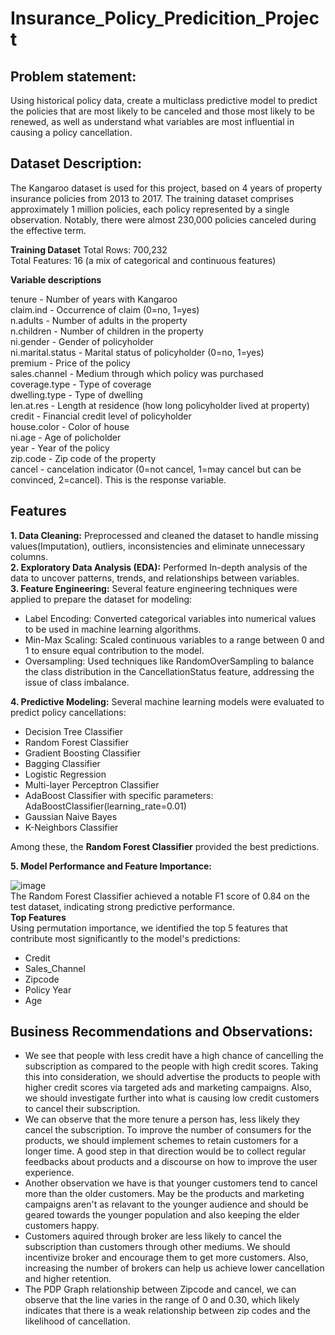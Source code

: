 # Insurance_Policy_Predicition_Project

## Problem statement:
Using historical policy data, create a multiclass predictive model to predict the policies that are most likely to be canceled and those most likely to be renewed, as well as understand what variables are most influential in causing a policy cancellation.

## Dataset Description:
The Kangaroo dataset is used for this project, based on 4 years of property insurance policies from 2013 to 2017. The training dataset comprises approximately 1 million policies, each policy represented by a single observation. Notably, there were almost 230,000 policies canceled during the effective term.

**Training Dataset**
Total Rows: 700,232  
Total Features: 16 (a mix of categorical and continuous features)

**Variable descriptions**  

tenure - Number of years with Kangaroo  
claim.ind - Occurrence of claim (0=no, 1=yes)  
n.adults - Number of adults in the property  
n.children - Number of children in the property  
ni.gender - Gender of policyholder  
ni.marital.status - Marital status of policyholder (0=no, 1=yes)  
premium - Price of the policy  
sales.channel - Medium through which policy was purchased  
coverage.type - Type of coverage  
dwelling.type - Type of dwelling  
len.at.res - Length at residence (how long policyholder lived at property)  
credit - Financial credit level of policyholder  
house.color - Color of house  
ni.age - Age of policholder  
year - Year of the policy  
zip.code - Zip code of the property  
cancel - cancelation indicator (0=not cancel, 1=may cancel but can be convinced, 2=cancel). This is the response variable.   

## Features  
**1. Data Cleaning:** Preprocessed and cleaned the dataset to handle missing values(Imputation), outliers, inconsistencies and eliminate unnecessary columns.  
**2. Exploratory Data Analysis (EDA):** Performed In-depth analysis of the data to uncover patterns, trends, and relationships between variables.  
**3. Feature Engineering:** Several feature engineering techniques were applied to prepare the dataset for modeling:  
   * Label Encoding: Converted categorical variables into numerical values to be used in machine learning algorithms.  
   * Min-Max Scaling: Scaled continuous variables to a range between 0 and 1 to ensure equal contribution to the model.  
   * Oversampling: Used techniques like RandomOverSampling to balance the class distribution in the CancellationStatus feature, addressing the issue of class imbalance.

**4. Predictive Modeling:** Several machine learning models were evaluated to predict policy cancellations:
   * Decision Tree Classifier  
   * Random Forest Classifier  
   * Gradient Boosting Classifier  
   * Bagging Classifier  
   * Logistic Regression  
   * Multi-layer Perceptron Classifier  
   * AdaBoost Classifier with specific parameters: AdaBoostClassifier(learning_rate=0.01)  
   * Gaussian Naive Bayes  
   * K-Neighbors Classifier  

Among these, the **Random Forest Classifier** provided the best predictions.  

**5. Model Performance and Feature Importance:**

![image](https://github.com/sowmya-pallempati/Insurance_Policy_Predicition_Project/assets/112984551/fe9eb69b-f2ce-48ba-b82b-79f6a6f5ee2f)    
The Random Forest Classifier achieved a notable F1 score of 0.84 on the test dataset, indicating strong predictive performance.  
   **Top Features**  
   Using permutation importance, we identified the top 5 features that contribute most significantly to the model's predictions:
   * Credit  
   * Sales_Channel  
   * Zipcode  
   * Policy Year  
   * Age  
  
  ## Business Recommendations and Observations:  
   * We see that people with less credit have a high chance of cancelling the subscription as compared to the people with high credit scores. Taking this into consideration, we should advertise the products to         people with higher credit scores via targeted ads and marketing campaigns. Also, we should investigate further into what is causing low credit customers to cancel their subscription.  
   * We can observe that the more tenure a person has, less likely they cancel the subscription. To improve the number of consumers for the products, we should implement schemes to retain customers for a longer        time. A good step in that direction would be to collect regular feedbacks about products and a discourse on how to improve the user experience.  
   * Another observation we have is that younger customers tend to cancel more than the older customers. May be the products and marketing campaigns aren't as relavant to the younger audience and should be geared      towards the younger population and also keeping the elder customers happy.  
  * Customers aquired through broker are less likely to cancel the subscription than customers through other mediums. We should incentivize broker and encourage them to get more customers. Also, increasing the        number of brokers can help us achieve lower cancellation and higher retention.  
  * The PDP Graph relationship between Zipcode and cancel, we can observe that the line varies in the range of 0 and 0.30, which likely indicates that there is a weak relationship between zip codes and the             likelihood of cancellation.  

